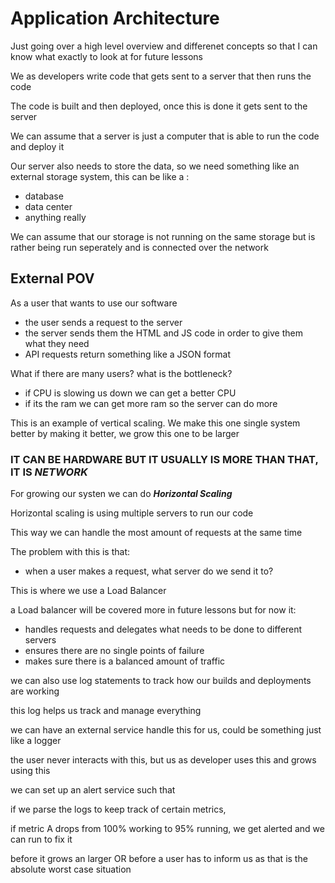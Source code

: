 # Application Architecture

Just going over a high level overview and differenet concepts so that I can know what exactly to look at for future lessons

We as developers write code that gets sent to a server that then runs the code

The code is built and then deployed, once this is done it gets sent to the server

We can assume that a server is just a computer that is able to run the code and deploy it 

Our server also needs to store the data, so we need something like an external storage system, this can be like a :
- database
- data center
- anything really

We can assume that our storage is not running on the same storage but is rather being run seperately and is connected over the network

## External POV

As a user that wants to use our software
- the user sends a request to the server
- the server sends them the HTML and JS code in order to give them what they need
- API requests return something like a JSON format

What if there are many users? what is the bottleneck?
- if CPU is slowing us down we can get a better CPU
- if its the ram we can get more ram so the server can do more

This is an example of vertical scaling. We make this one single system better by making it better, we grow this one to be larger

### IT CAN BE HARDWARE BUT IT USUALLY IS MORE THAN THAT, IT IS ***NETWORK***

For growing our systen we can do ***Horizontal Scaling***

Horizontal scaling is using multiple servers to run our code

This way we can handle the most amount of requests at the same time

The problem with this is that:
- when a user makes a request, what server do we send it to?

This is where we use a Load Balancer

a Load balancer will be covered more in future lessons but for now it:
- handles requests and delegates what needs to be done to different servers
- ensures there are no single points of failure
- makes sure there is a balanced amount of traffic 


we can also use log statements to track how our builds and deployments are working

this log helps us track and manage everything

we can have an external service handle this for us, could be something just like a logger

the user never interacts with this, but us as developer uses this and grows using this

we can set up an alert service such that

if we parse the logs to keep track of certain metrics,

if metric A drops from 100% working to 95% running, we get alerted and we can run to fix it 

before it grows an larger OR before a user has to inform us as that is the absolute worst case situation